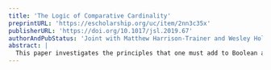 ```yaml
---
title: 'The Logic of Comparative Cardinality'
preprintURL: 'https://escholarship.org/uc/item/2nn3c35x'
publisherURL: 'https://doi.org/10.1017/jsl.2019.67'
authorAndPubStatus: 'Joint with Matthew Harrison-Trainer and Wesley Holliday; The Journal of Symbolic Logic, vol. 85, no. 3, 972-1005'
abstract: | 
  This paper investigates the principles that one must add to Boolean algebra to capture reasoning not only about intersection, union, and complementation of sets, but also about the relative size of sets. We completely axiomatize such reasoning under the Cantorian definition of relative size in terms of injections.
---
```

